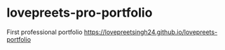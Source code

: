 # lovepreets-pro-portfolio
First professional portfolio
https://lovepreetsingh24.github.io/lovepreets-portfolio
